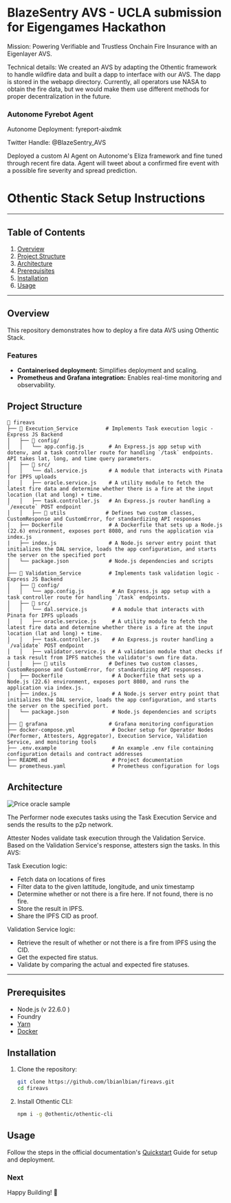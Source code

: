 # BlazeSentry AVS - UCLA submission for Eigengames Hackathon

Mission: Powering Verifiable and Trustless Onchain Fire Insurance with an Eigenlayer AVS.

Technical details: We created an AVS by adapting the Othentic framework to handle wildfire data and built a dapp to interface with our AVS.
The dapp is stored in the webapp directory. 
Currently, all operators use NASA to obtain the fire data, but we would make them use different methods for proper decentralization in the future. 

### Autonome Fyrebot Agent 

Autonome Deployment: fyreport-aixdmk

Twitter Handle: @BlazeSentry_AVS

Deployed a custom AI Agent on Autonome's Eliza framework and fine tuned through recent fire data. Agent will tweet about a confirmed fire event with a possible fire severity and spread prediction. 

# Othentic Stack Setup Instructions

---

## Table of Contents

1. [Overview](#overview)
2. [Project Structure](#project-structure)
3. [Architecture](#architecture)
4. [Prerequisites](#prerequisites)
5. [Installation](#installation)
6. [Usage](#usage)

---

## Overview

This repository demonstrates how to deploy a fire data AVS using Othentic Stack.



### Features

- **Containerised deployment:** Simplifies deployment and scaling.
- **Prometheus and Grafana integration:** Enables real-time monitoring and observability.

## Project Structure

```mdx
📂 fireavs
├── 📂 Execution_Service         # Implements Task execution logic - Express JS Backend
│   ├── 📂 config/
│   │   └── app.config.js        # An Express.js app setup with dotenv, and a task controller route for handling `/task` endpoints. API takes lat, long, and time query parameters. 
│   ├── 📂 src/
│   │   └── dal.service.js       # A module that interacts with Pinata for IPFS uploads
│   │   ├── oracle.service.js    # A utility module to fetch the latest fire data and determine whether there is a fire at the input location (lat and long) + time. 
│   │   ├── task.controller.js   # An Express.js router handling a `/execute` POST endpoint
│   │   ├── 📂 utils             # Defines two custom classes, CustomResponse and CustomError, for standardizing API responses
│   ├── Dockerfile               # A Dockerfile that sets up a Node.js (22.6) environment, exposes port 8080, and runs the application via index.js
|   ├── index.js                 # A Node.js server entry point that initializes the DAL service, loads the app configuration, and starts the server on the specified port
│   └── package.json             # Node.js dependencies and scripts
│
├── 📂 Validation_Service         # Implements task validation logic - Express JS Backend
│   ├── 📂 config/
│   │   └── app.config.js         # An Express.js app setup with a task controller route for handling `/task` endpoints.
│   ├── 📂 src/
│   │   └── dal.service.js        # A module that interacts with Pinata for IPFS uploads
│   │   ├── oracle.service.js     # A utility module to fetch the latest fire data and determine whether there is a fire at the input location (lat and long) + time. 
│   │   ├── task.controller.js    # An Express.js router handling a `/validate` POST endpoint
│   │   ├── validator.service.js  # A validation module that checks if a task result from IPFS matches the validator's own fire data. 
│   │   ├── 📂 utils              # Defines two custom classes, CustomResponse and CustomError, for standardizing API responses.
│   ├── Dockerfile                # A Dockerfile that sets up a Node.js (22.6) environment, exposes port 8080, and runs the application via index.js.
|   ├── index.js                  # A Node.js server entry point that initializes the DAL service, loads the app configuration, and starts the server on the specified port.
│   └── package.json              # Node.js dependencies and scripts
│
├── 📂 grafana                    # Grafana monitoring configuration
├── docker-compose.yml            # Docker setup for Operator Nodes (Performer, Attesters, Aggregator), Execution Service, Validation Service, and monitoring tools
├── .env.example                  # An example .env file containing configuration details and contract addresses
├── README.md                     # Project documentation
└── prometheus.yaml               # Prometheus configuration for logs
```

## Architecture

![Price oracle sample](https://github.com/user-attachments/assets/03d544eb-d9c3-44a7-9712-531220c94f7e)

The Performer node executes tasks using the Task Execution Service and sends the results to the p2p network.

Attester Nodes validate task execution through the Validation Service. Based on the Validation Service's response, attesters sign the tasks. In this AVS:

Task Execution logic:
- Fetch data on locations of fires
- Filter data to the given lattitude, longitude, and unix timestamp
- Determine whether or not there is a fire here. If not found, there is no fire. 
- Store the result in IPFS.
- Share the IPFS CID as proof.

Validation Service logic:
- Retrieve the result of whether or not there is a fire from IPFS using the CID.
- Get the expected fire status.
- Validate by comparing the actual and expected fire statuses.
---

## Prerequisites

- Node.js (v 22.6.0 )
- Foundry
- [Yarn](https://yarnpkg.com/)
- [Docker](https://docs.docker.com/engine/install/)

## Installation

1. Clone the repository:

   ```bash
   git clone https://github.com/lbianlbian/fireavs.git
   cd fireavs
   ```

2. Install Othentic CLI:

   ```bash
   npm i -g @othentic/othentic-cli
   ```

## Usage

Follow the steps in the official documentation's [Quickstart](https://docs.othentic.xyz/main/avs-framework/quick-start#steps) Guide for setup and deployment.

### Next


Happy Building! 🚀